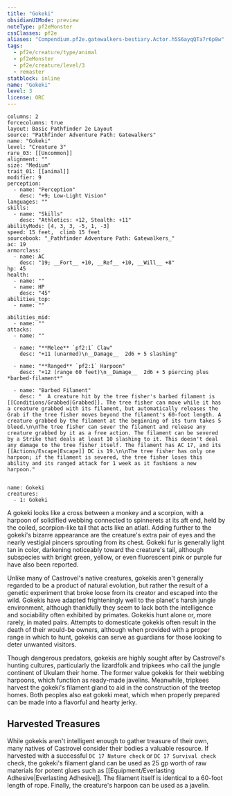 ```yaml
---
title: "Gokeki"
obsidianUIMode: preview
noteType: pf2eMonster
cssClasses: pf2e
aliases: "Compendium.pf2e.gatewalkers-bestiary.Actor.h5S6ayqQTa7r6p8w" 
tags:
  - pf2e/creature/type/animal
  - pf2eMonster
  - pf2e/creature/level/3
  - remaster
statblock: inline
name: "Gokeki"
level: 3
license: ORC
---
```


```statblock
columns: 2
forcecolumns: true
layout: Basic Pathfinder 2e Layout
source: "Pathfinder Adventure Path: Gatewalkers"
name: "Gokeki"
level: "Creature 3"
rare_03: [[Uncommon]]
alignment: ""
size: "Medium"
trait_01: [[animal]]
modifier: 9
perception:
  - name: "Perception"
    desc: "+9; Low-Light Vision"
languages: ""
skills:
  - name: "Skills"
    desc: "Athletics: +12, Stealth: +11"
abilityMods: [4, 3, 3, -5, 1, -3]
speed: 15 feet,  climb 15 feet
sourcebook: "_Pathfinder Adventure Path: Gatewalkers_"
ac: 19
armorclass:
  - name: AC
    desc: "19; __Fort__ +10, __Ref__ +10, __Will__ +8"
hp: 45
health:
  - name: ""
  - name: HP
    desc: "45"
abilities_top:
  - name: ""

abilities_mid:
  - name: ""
attacks:
  - name: ""

  - name: "**Melee** `pf2:1` Claw"
    desc: "+11 (unarmed)\n__Damage__  2d6 + 5 slashing"

  - name: "**Ranged** `pf2:1` Harpoon"
    desc: "+12 (range 60 feet)\n__Damage__  2d6 + 5 piercing plus *barbed-filament*"

  - name: "Barbed Filament"
    desc: "  A creature hit by the tree fisher's barbed filament is [[Conditions/Grabbed|Grabbed]]. The tree fisher can move while it has a creature grabbed with its filament, but automatically releases the Grab if the tree fisher moves beyond the filament's 60-foot length. A creature grabbed by the filament at the beginning of its turn takes 5 bleed.\n\nThe tree fisher can sever the filament and release any creature grabbed by it as a free action. The filament can be severed by a Strike that deals at least 10 slashing to it. This doesn't deal any damage to the tree fisher itself. The filament has AC 17, and its [[Actions/Escape|Escape]] DC is 19.\n\nThe tree fisher has only one harpoon; if the filament is severed, the tree fisher loses this ability and its ranged attack for 1 week as it fashions a new harpoon."
 
```

```encounter-table
name: Gokeki
creatures:
  - 1: Gokeki
```



A gokeki looks like a cross between a monkey and a scorpion, with a harpoon of solidified webbing connected to spinnerets at its aft end, held by the coiled, scorpion-like tail that acts like an atlatl. Adding further to the gokeki's bizarre appearance are the creature's extra pair of eyes and the nearly vestigial pincers sprouting from its chest. Gokeki fur is generally light tan in color, darkening noticeably toward the creature's tail, although subspecies with bright green, yellow, or even fluorescent pink or purple fur have also been reported.

Unlike many of Castrovel's native creatures, gokekis aren't generally regarded to be a product of natural evolution, but rather the result of a genetic experiment that broke loose from its creator and escaped into the wild. Gokekis have adapted frighteningly well to the planet's harsh jungle environment, although thankfully they seem to lack both the intelligence and sociability often exhibited by primates. Gokekis hunt alone or, more rarely, in mated pairs. Attempts to domesticate gokekis often result in the death of their would-be owners, although when provided with a proper range in which to hunt, gokekis can serve as guardians for those looking to deter unwanted visitors.

Though dangerous predators, gokekis are highly sought after by Castrovel's hunting cultures, particularly the lizardfolk and tripkees who call the jungle continent of Ukulam their home. The former value gokekis for their webbing harpoons, which function as ready-made javelins. Meanwhile, tripkees harvest the gokeki's filament gland to aid in the construction of the treetop homes. Both peoples also eat gokeki meat, which when properly prepared can be made into a flavorful and hearty jerky.

## Harvested Treasures

While gokekis aren't intelligent enough to gather treasure of their own, many natives of Castrovel consider their bodies a valuable resource. If harvested with a successful `DC 17 Nature check` or `DC 17 Survival check` check, the gokeki's filament gland can be used as 25 gp worth of raw materials for potent glues such as [[Equipment/Everlasting Adhesive|Everlasting Adhesive]]. The filament itself is identical to a 60-foot length of rope. Finally, the creature's harpoon can be used as a javelin.
